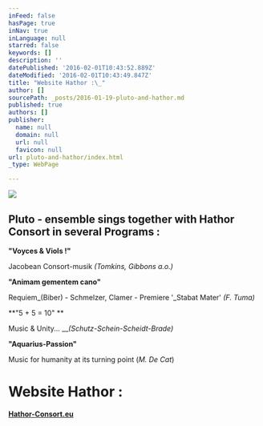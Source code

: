 ```yaml
---
inFeed: false
hasPage: true
inNav: true
inLanguage: null
starred: false
keywords: []
description: ''
datePublished: '2016-02-01T10:43:52.889Z'
dateModified: '2016-02-01T10:43:49.847Z'
title: "Website Hathor :\_"
author: []
sourcePath: _posts/2016-01-19-pluto-and-hathor.md
published: true
authors: []
publisher:
  name: null
  domain: null
  url: null
  favicon: null
url: pluto-and-hathor/index.html
_type: WebPage

---
```

![](https://s3-us-west-2.amazonaws.com/the-grid-img/p/b33626a8dfbf7dc71321328fe9a10b61fa607ba5.jpg)

## Pluto - ensemble sings together with Hathor Consort in several Programs :

**"Voyces & Viols !"**

Jacobean Consort-musik  _(Tomkins, Gibbons a.o.)_

**"Animam gementem cano"**

Requiem_(Biber) - Schmelzer, Clamer - Premiere '_Stabat Mater' _(F. Tuma)_

**"5 + 5 = 10" **

Music & Unity...   ___(Schutz-Schein-Scheidt-Brade)_

**"Aquarius-Passion"**

Music for humanity at its turning point   (_M. De Cat_)

# Website Hathor : 

**[Hathor-Consort.eu][0]**

[0]: http://www.hathor-consort.eu/